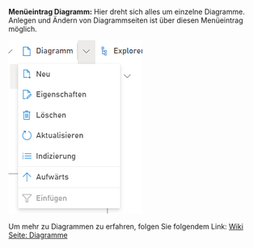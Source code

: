 **Menüeintrag Diagramm:** Hier dreht sich alles um einzelne Diagramme. Anlegen und Ändern von Diagrammseiten ist über diesen Menüeintrag möglich.

![Menüeintrag Diagramm](./images/Menueeintrag_Diagramm.PNG)

Um mehr zu Diagrammen zu erfahren, folgen Sie folgendem Link:
[Wiki Seite: Diagramme](https://github.com/SemTalkOnline/SemTalkOnline_DE/wiki/Diagramme)
